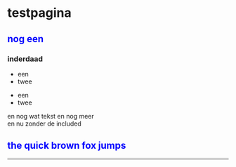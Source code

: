 <style>
.lijn {border: solid 1px color:Red;}
h2 {color:Blue;"}
</style>

<body>

<h1> testpagina</h1>
<h2>nog een</h2>
<h3> inderdaad</h3>

<ul>
  <li>een</li>
  <li>twee</li>
</ul>

<p><ul>
  <li>een</li>
  <li>twee</li>
</ul></p>

en nog wat tekst
en nog meer<br>
en nu zonder de included

<h2>the quick brown fox jumps</h2>
<p class="lijn"><hr></p>

</body>
